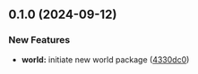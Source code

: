 ## 0.1.0 (2024-09-12)


### New Features

- **world:** initiate new world package ([4330dc0](https://github.com/kc-workspace/kcws/commit/4330dc0))